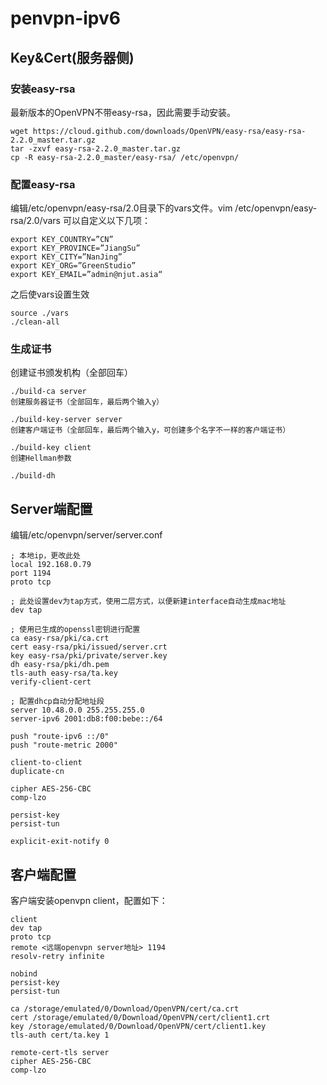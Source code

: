 # penvpn-ipv6

## Key&Cert(服务器侧)

### 安装easy-rsa
最新版本的OpenVPN不带easy-rsa，因此需要手动安装。
```
wget https://cloud.github.com/downloads/OpenVPN/easy-rsa/easy-rsa-2.2.0_master.tar.gz
tar -zxvf easy-rsa-2.2.0_master.tar.gz
cp -R easy-rsa-2.2.0_master/easy-rsa/ /etc/openvpn/
```

### 配置easy-rsa
编辑/etc/openvpn/easy-rsa/2.0目录下的vars文件。vim /etc/openvpn/easy-rsa/2.0/vars
可以自定义以下几项：
```
export KEY_COUNTRY=”CN”
export KEY_PROVINCE=”JiangSu”
export KEY_CITY=”NanJing”
export KEY_ORG=”GreenStudio”
export KEY_EMAIL=”admin@njut.asia“
```

之后使vars设置生效
```
source ./vars
./clean-all
```

### 生成证书
创建证书颁发机构（全部回车）
```
./build-ca server
创建服务器证书（全部回车，最后两个输入y）

./build-key-server server
创建客户端证书（全部回车，最后两个输入y，可创建多个名字不一样的客户端证书）

./build-key client
创建Hellman参数

./build-dh
```

## Server端配置
编辑/etc/openvpn/server/server.conf

```
; 本地ip，更改此处
local 192.168.0.79
port 1194
proto tcp

; 此处设置dev为tap方式，使用二层方式，以便新建interface自动生成mac地址
dev tap

; 使用已生成的openssl密钥进行配置
ca easy-rsa/pki/ca.crt
cert easy-rsa/pki/issued/server.crt
key easy-rsa/pki/private/server.key
dh easy-rsa/pki/dh.pem
tls-auth easy-rsa/ta.key
verify-client-cert

; 配置dhcp自动分配地址段
server 10.48.0.0 255.255.255.0
server-ipv6 2001:db8:f00:bebe::/64

push "route-ipv6 ::/0"
push "route-metric 2000"

client-to-client
duplicate-cn

cipher AES-256-CBC
comp-lzo

persist-key
persist-tun

explicit-exit-notify 0
```

## 客户端配置
客户端安装openvpn client，配置如下：

```
client
dev tap
proto tcp
remote <远端openvpn server地址> 1194
resolv-retry infinite

nobind
persist-key
persist-tun

ca /storage/emulated/0/Download/OpenVPN/cert/ca.crt
cert /storage/emulated/0/Download/OpenVPN/cert/client1.crt
key /storage/emulated/0/Download/OpenVPN/cert/client1.key
tls-auth cert/ta.key 1

remote-cert-tls server
cipher AES-256-CBC
comp-lzo
```
